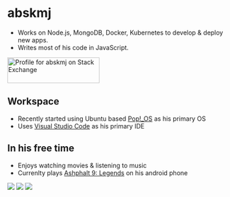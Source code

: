 # abskmj

- Works on Node.js, MongoDB, Docker, Kubernetes to develop & deploy new apps. 
- Writes most of his code in JavaScript. 

<a href="https://stackexchange.com/users/11572277"><img src="https://stackexchange.com/users/flair/11572277.png?theme=dark" width="208" height="58" alt="Profile for abskmj on Stack Exchange" title="Profile for abskmj on Stack Exchange"></a>

## Workspace
- Recently started using Ubuntu based [Pop!_OS](https://pop.system76.com/) as his primary OS
- Uses [Visual Studio Code](https://code.visualstudio.com/) as his primary IDE

## In his free time
- Enjoys watching movies & listening to music
- Currenlty plays [Ashphalt 9: Legends](https://asphaltlegends.com/) on his android phone 

[![](https://img.shields.io/static/v1?label=Message&color=blue&logo=twitter&message=@abskmj&style=for-the-badge)](https://twitter.com/messages/compose?recipient_id=1286526475374534657)
[![](https://img.shields.io/static/v1?label=Message&color=5865f2&logo=discord&message=abskmj%236785&style=for-the-badge)](https://discordapp.com)
[![](https://badges.lastfm.workers.dev/last-played?user=abhishekmajhi&style=for-the-badge)](https://www.last.fm/user/abhishekmajhi)
